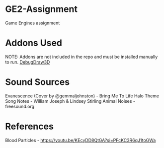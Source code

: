 # GE2-Assignment
Game Engines assignment


# Addons Used
NOTE:  Addons are not included in the repo and must be installed manually to run.
[DebugDraw3D](https://godotengine.org/asset-library/asset/1766)


# Sound Sources
Evanescence (Cover by @gemmaljohnston) - Bring Me To Life
Halo Theme Song Notes - William Joseph & Lindsey Stirling
Animal Noises - freesound.org


# References
Blood Particles - https://youtu.be/KEcyDD8QtGA?si=PFcKC3R6qJ1toGWa
